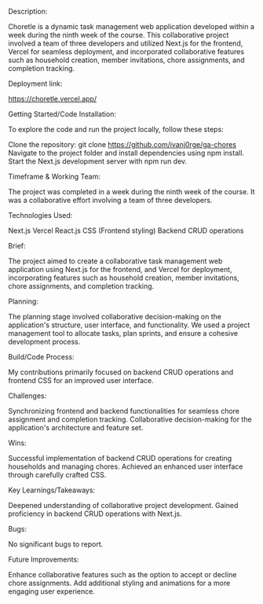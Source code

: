 Description:

Choretle is a dynamic task management web application developed within a week during the ninth week of the course. This collaborative project involved a team of three developers and utilized Next.js for the frontend, Vercel for seamless deployment, and incorporated collaborative features such as household creation, member invitations, chore assignments, and completion tracking.

Deployment link:

https://choretle.vercel.app/

Getting Started/Code Installation:

To explore the code and run the project locally, follow these steps:

Clone the repository: git clone https://github.com/ivanj0rge/ga-chores
Navigate to the project folder and install dependencies using npm install.
Start the Next.js development server with npm run dev.

Timeframe & Working Team:

The project was completed in a week during the ninth week of the course. It was a collaborative effort involving a team of three developers.

Technologies Used:

Next.js
Vercel
React.js
CSS (Frontend styling)
Backend CRUD operations

Brief:

The project aimed to create a collaborative task management web application using Next.js for the frontend, and Vercel for deployment, incorporating features such as household creation, member invitations, chore assignments, and completion tracking.

Planning:

The planning stage involved collaborative decision-making on the application's structure, user interface, and functionality. We used a project management tool to allocate tasks, plan sprints, and ensure a cohesive development process.

Build/Code Process:

My contributions primarily focused on backend CRUD operations and frontend CSS for an improved user interface.

Challenges:

Synchronizing frontend and backend functionalities for seamless chore assignment and completion tracking.
Collaborative decision-making for the application's architecture and feature set.

Wins:

Successful implementation of backend CRUD operations for creating households and managing chores.
Achieved an enhanced user interface through carefully crafted CSS.

Key Learnings/Takeaways:

Deepened understanding of collaborative project development.
Gained proficiency in backend CRUD operations with Next.js.

Bugs:

No significant bugs to report.

Future Improvements:

Enhance collaborative features such as the option to accept or decline chore assignments.
Add additional styling and animations for a more engaging user experience.
